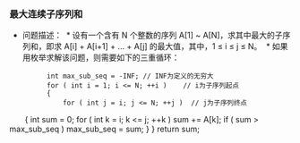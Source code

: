 ### 最大连续子序列和
* 问题描述：
  * 设有一个含有 N 个整数的序列 A[1] ~ A[N]，求其中最大的子序列和，即求 A[i] + A[i+1] + ... + A[j] 的最大值，其中，1 ≤ i ≤ j ≤ N。
  * 如果用枚举求解该问题，则需要如下的三重循环：
	
			int max_sub_seq = -INF; // INF为定义的无穷大
			for ( int i = 1; i <= N; ++i )    // i为子序列起点
			{
				for ( int j = i; j <= N; ++j )  // j为子序列终点
        {
					int sum = 0;
					for ( int k = i; k <= j; ++k )
						sum += A[k];
					if ( sum > max_sub_seq )
						max_sub_seq = sum;
       	}
			}
			return  sum;
